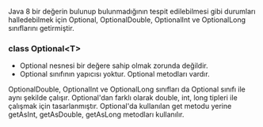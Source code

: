 Java 8 bir değerin bulunup bulunmadığının tespit edilebilmesi gibi durumları halledebilmek için Optional,
OptionalDouble, OptionalInt ve OptionalLong sınıflarını getirmiştir.

### class Optional\<T>
- Optional nesnesi bir değere sahip olmak zorunda değildir.
- Optional sınıfının yapıcısı yoktur. Optional metodları vardır.

OptionalDouble, OptionalInt ve OptionalLong sınıfları da Optional sınıfı ile aynı şekilde çalışır.
Optional'dan farklı olarak double, int, long tipleri ile çalışmak için tasarlanmıştır.
Optional'da kullanılan get metodu yerine getAsInt, getAsDouble, getAsLong metodları kullanılır.
